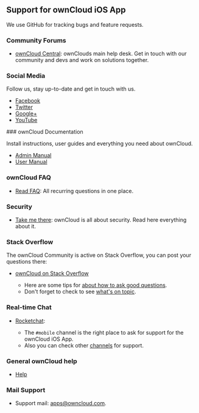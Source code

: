 ## Support for ownCloud iOS App 

We use GitHub for tracking bugs and feature requests. 

### Community Forums

* [ownCloud Central](https://central.owncloud.org/): ownClouds main help desk. Get in touch with our community and devs and work on solutions together.

### Social Media

Follow us, stay up-to-date and get in touch with us.

* [Facebook](https://www.facebook.com/ownClouders/)
* [Twitter](https://twitter.com/owncloud)
* [Google+](https://plus.google.com/+OwncloudOfficial)
* [YouTube](https://www.youtube.com/channel/UCA8Ehsdu3KaxSz5KOcCgHbw)

### ownCloud Documentation

Install instructions, user guides and everything you need about ownCloud.

* [Admin Manual](https://doc.owncloud.org/server/latest/admin_manual/)
* [User Manual](https://doc.owncloud.org/server/latest/user_manual/)

### ownCloud FAQ

* [Read FAQ](https://owncloud.org/faq/): All recurring questions in one place.

### Security

* [Take me there](https://owncloud.org/security/): ownCloud is all about security. Read here everything about it.


### Stack Overflow

The ownCloud Community is active on Stack Overflow, you can post your questions there: 

* [ownCloud on Stack Overflow](http://stackoverflow.com/questions/tagged/owncloud)

  * Here are some tips for [about how to ask good questions](http://stackoverflow.com/help/how-to-ask).
  * Don't forget to check to see [what's on topic](http://stackoverflow.com/help/on-topic).

### Real-time Chat

* [Rocketchat](https://talk.owncloud.com):
  
  * The `#mobile` channel is the right place to ask for support for the ownCloud iOS App.
  * Also you can check other [channels](https://talk.owncloud.com/directory) for support.


### General ownCloud help

* [Help](https://owncloud.org/help/)

### Mail Support

* Support mail: apps@owncloud.com.